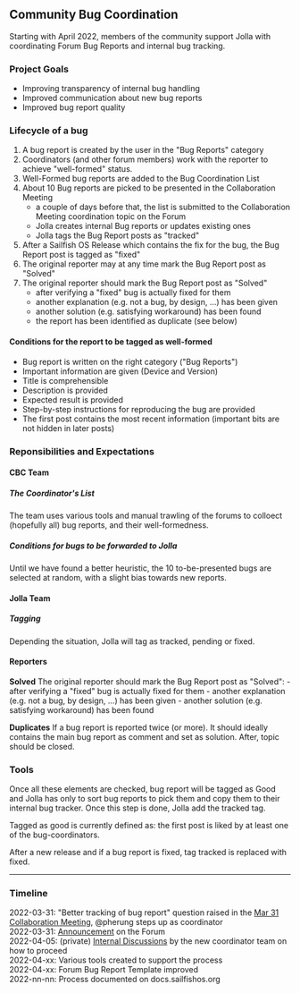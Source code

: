 ## Community Bug Coordination

Starting with April 2022, members of the community support Jolla with coordinating Forum Bug Reports and internal bug tracking.

### Project Goals

 - Improving transparency of internal bug handling
 - Improved communication about new bug reports
 - Improved bug report quality
 
### Lifecycle of a bug

 1. A bug report is created by the user in the "Bug Reports" category
 2. Coordinators (and other forum members) work with the reporter to achieve  "well-formed" status.
 3. Well-Formed bug reports are added to the Bug Coordination List
 4. About 10 Bug reports are picked to be presented in the Collaboration Meeting
    - a couple of days before that, the list is submitted to the Collaboration Meeting coordination topic on the Forum
    - Jolla creates internal Bug reports or updates existing ones
    - Jolla tags the Bug Report posts as "tracked"
 7. After a Sailfish OS Release which contains the fix for the bug, the Bug Report post is tagged as "fixed"
 8. The original reporter may at any time mark the Bug Report post as "Solved"
 9. The original reporter should mark the Bug Report post as "Solved"
    - after verifying a "fixed" bug is actually fixed for them
    - another explanation (e.g. not a bug, by design, ...) has been given
    - another solution (e.g. satisfying workaround) has been found
    - the report has been identified as duplicate (see below)


#### Conditions for the report to be tagged as well-formed
 * Bug report is written on the right category ("Bug Reports")
 * Important information are given (Device and Version)
 * Title is comprehensible
 * Description is provided
 * Expected result is provided
 * Step-by-step instructions for reproducing the bug are provided
 * The first post contains the most recent information (important bits are not hidden in later posts)

### Reponsibilities and Expectations

#### CBC Team
##### The Coordinator's List 

The team uses various tools and manual trawling of the forums to colloect (hopefully all) bug reports, and their well-formedness.

##### Conditions for bugs to be forwarded to Jolla

Until we have found a better heuristic, the 10 to-be-presented bugs are selected at random, with a slight bias towards new reports.

#### Jolla Team
##### Tagging 

Depending the situation, Jolla will tag as tracked, pending or fixed.

#### Reporters


**Solved** 
The original reporter should mark the Bug Report post as "Solved":
    - after verifying a "fixed" bug is actually fixed for them
    - another explanation (e.g. not a bug, by design, ...) has been given
    - another solution (e.g. satisfying workaround) has been found

**Duplicates**
If a bug report is reported twice (or more). It should ideally contains the main bug report as comment and set as solution. 
After, topic should be closed.


### Tools 

Once all these elements are checked, bug report will be tagged as Good and Jolla has only to sort bug reports to pick them and copy them to their internal bug tracker. Once this step is done, Jolla add the tracked tag.

Tagged as good is currently defined as: the first post is liked by at least one of the bug-coordinators.

After a new release and if a bug report is fixed, tag tracked is replaced with fixed.


---

<!--
%%%% COMMENTED %%%%%
Notes/Copy from: https://mensuel.framapad.org/p/bugprocess-9tl3?lang=en by pherjung

# Process to achieve step 1
## Idea 1
Each 2 weeks, Community-Bug-Coordinators start with a list of 10 bugs report.  We determine if each item has all necessary data and complete them if needed. Aim is to provide a clean list of bug report X days before community meeting so Jolla  can easily import them and help us how to fetch more logs.

## Idea 2
Instead of waiting 2 weeks, we can use a private conversation for each bug report that's complicated or provide a list of difficult bugs on community meeting and Jolla will give some hint to catch more logs.

Thigg's script will then fetch all wellformed, relevant bugs for the community meeting.
Criteria for wellformed and relevant:
    - liked by one of the bug-coordinators (thus the bug passed our wellformed check)
    - not marked as solved (relevant)
    - not tagged as tracked or solved (relevant)

%%%% COMMENTED %%%%%
-->

### Timeline

2022-03-31: "Better tracking of bug report" question raised in the [Mar 31 Collaboration Meeting](https://irclogs.sailfishos.org/meetings/sailfishos-meeting/2022/sailfishos-meeting.2022-03-31-07.00.html), @pherung steps up as coordinator  
2022-03-31: [Announcement](https://forum.sailfishos.org/t/new-role-community-bug-coordinator/10935) on the Forum  
2022-04-05: (private) [Internal Discussions](https://forum.sailfishos.org/t/re-new-role-community-bug-coordinator/11032) by the new coordinator team on how to proceed  
2022-04-xx: Various tools created to support the process  
2022-04-xx: Forum Bug Report Template improved  
2022-nn-nn: Process documented on docs.sailfishos.org  
